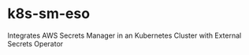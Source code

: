 # k8s-sm-eso
Integrates AWS Secrets Manager in an Kubernetes Cluster with External Secrets Operator
